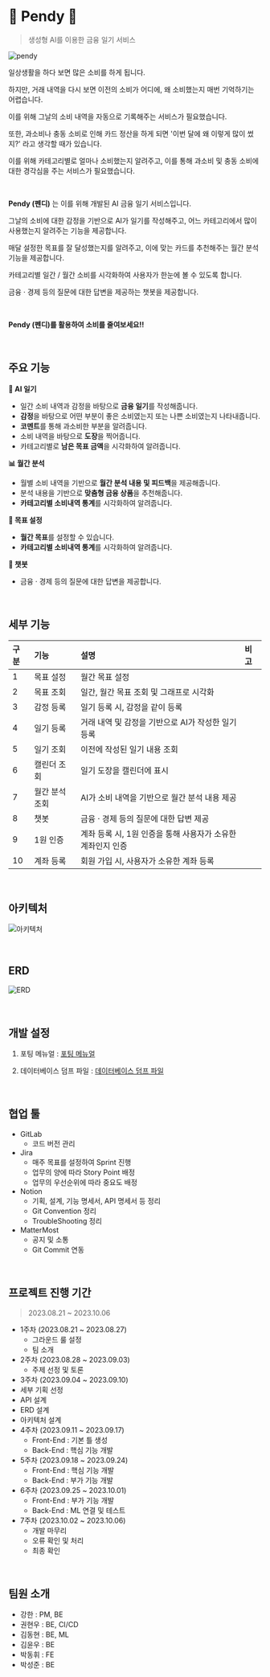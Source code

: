 # 🤑 Pendy 🤑

> 생성형 AI를 이용한 금융 일기 서비스

![pendy](https://github.com/psj98/Pendy/assets/60167488/ccb7753a-b5d6-4a76-9bb7-8a2703e91a07)

일상생활을 하다 보면 많은 소비를 하게 됩니다.

하지만, 거래 내역을 다시 보면 이전의 소비가 어디에, 왜 소비했는지 매번 기억하기는 어렵습니다.

이를 위해 그날의 소비 내역을 자동으로 기록해주는 서비스가 필요했습니다.

또한, 과소비나 충동 소비로 인해 카드 정산을 하게 되면 '이번 달에 왜 이렇게 많이 썼지?' 라고 생각할 때가 있습니다.

이를 위해 카테고리별로 얼마나 소비했는지 알려주고, 이를 통해 과소비 및 충동 소비에 대한 경각심을 주는 서비스가 필요했습니다.

<br/>

**Pendy (펜디)** 는 이를 위해 개발된 AI 금융 일기 서비스입니다.

그날의 소비에 대한 감정을 기반으로 AI가 일기를 작성해주고, 어느 카테고리에서 많이 사용했는지 알려주는 기능을 제공합니다.

매달 설정한 목표를 잘 달성했는지를 알려주고, 이에 맞는 카드를 추천해주는 월간 분석 기능을 제공합니다.

카테고리별 일간 / 월간 소비를 시각화하여 사용자가 한눈에 볼 수 있도록 합니다.

금융 · 경제 등의 질문에 대한 답변을 제공하는 챗봇을 제공합니다.

<br/>

**Pendy (펜디)를 활용하여 소비를 줄여보세요!!**

<br/>

## 주요 기능

**📝 AI 일기**

- 일간 소비 내역과 감정을 바탕으로 **금융 일기**를 작성해줍니다.
- **감정**을 바탕으로 어떤 부분이 좋은 소비였는지 또는 나쁜 소비였는지 나타내줍니다.
- **코멘트**를 통해 과소비한 부분을 알려줍니다.
- 소비 내역을 바탕으로 **도장**을 찍어줍니다.
- 카테고리별로 **남은 목표 금액**을 시각화하여 알려줍니다.

**📊 월간 분석**

- 월별 소비 내역을 기반으로 **월간 분석 내용 및 피드백**을 제공해줍니다.
- 분석 내용을 기반으로 **맞춤형 금융 상품**을 추천해줍니다.
- **카테고리별 소비내역 통계**를 시각화하여 알려줍니다.

**📌 목표 설정**

- **월간 목표**를 설정할 수 있습니다.
- **카테고리별 소비내역 통계**를 시각화하여 알려줍니다.

**🤖 챗봇**

- 금융 · 경제 등의 질문에 대한 답변을 제공합니다.

<br/>

## 세부 기능

|구분|기능|설명|비고|
|:---|:---|:---|:---|
|1|목표 설정|월간 목표 설정||
|2|목표 조회|일간, 월간 목표 조회 및 그래프로 시각화||
|3|감정 등록|일기 등록 시, 감정을 같이 등록||
|4|일기 등록|거래 내역 및 감정을 기반으로 AI가 작성한 일기 등록||
|5|일기 조회|이전에 작성된 일기 내용 조회||
|6|캘린더 조회|일기 도장을 캘린더에 표시||
|7|월간 분석 조회|AI가 소비 내역을 기반으로 월간 분석 내용 제공||
|8|챗봇|금융 · 경제 등의 질문에 대한 답변 제공||
|9|1원 인증|계좌 등록 시, 1원 인증을 통해 사용자가 소유한 계좌인지 인증||
|10|계좌 등록|회원 가입 시, 사용자가 소유한 계좌 등록||

<br/>

## 아키텍처

![아키텍처](https://github.com/psj98/Pendy/assets/60167488/5873d771-0fc2-4a02-a2dd-f2f8b6ad7348)

<br/>

## ERD

![ERD](https://github.com/psj98/Pendy/assets/60167488/79d89015-f6f0-4def-bb26-4cdbe60de0a6)

<br/>

## 개발 설정

1. 포팅 메뉴얼 : [포팅 메뉴얼](https://github.com/psj98/Pendy/blob/dev/exec/pendi_%ED%8F%AC%ED%8C%85%EB%A7%A4%EB%89%B4%EC%96%BC.pdf)

2. 데이터베이스 덤프 파일 : [데이터베이스 덤프 파일](https://github.com/psj98/Pendy/blob/dev/exec/3.%20pendy_database_dump_v1.0.5.sql)

<br/>

## 협업 툴

- GitLab
  - 코드 버전 관리
- Jira
  - 매주 목표를 설정하여 Sprint 진행
  - 업무의 양에 따라 Story Point 배정
  - 업무의 우선순위에 따라 중요도 배정
- Notion
  - 기획, 설계, 기능 명세서, API 명세서 등 정리
  - Git Convention 정리
  - TroubleShooting 정리
- MatterMost
  - 공지 및 소통
  - Git Commit 연동

<br/>

## 프로젝트 진행 기간

> 2023.08.21 ~ 2023.10.06

- 1주차 (2023.08.21 ~ 2023.08.27)
  - 그라운드 룰 설정
  - 팀 소개
- 2주차 (2023.08.28 ~ 2023.09.03)
  - 주제 선정 및 토론
- 3주차 (2023.09.04 ~ 2023.09.10)
- 세부 기획 선정
- API 설계
- ERD 설계
- 아키텍처 설계
- 4주차 (2023.09.11 ~ 2023.09.17)
  - Front-End : 기본 틀 생성
  - Back-End : 핵심 기능 개발
- 5주차 (2023.09.18 ~ 2023.09.24)
  - Front-End : 핵심 기능 개발
  - Back-End : 부가 기능 개발
- 6주차 (2023.09.25 ~ 2023.10.01)
  - Front-End : 부가 기능 개발
  - Back-End : ML 연결 및 테스트
- 7주차 (2023.10.02 ~ 2023.10.06)
  - 개발 마무리
  - 오류 확인 및 처리
  - 최종 확인

<br/>

## 팀원 소개

- 강한 : PM, BE
- 권현우 : BE, CI/CD
- 김동현 : BE, ML
- 김윤우 : BE
- 박동휘 : FE
- 박성준 : BE
